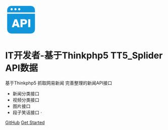 ![logo](api.png)

# IT开发者-基于Thinkphp5 TT5_Splider  API数据


基于Thinkphp5 抓取网易新闻 完善整理的新闻API接口

 + 新闻分类接口
 + 视频分类接口
 + 图片接口
 + 段子笑话接口
·


[GitHub](https://git.oschina.net/ecitlm/splider)
[Get Started](?id=tp5_splider)
